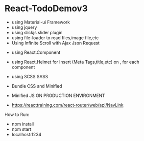 # React-TodoDemov3

+ using Material-ui Framework
+ using jquery
+ using slickjs slider plugin
+ using file-loader to read files,image file,etc
+ Using Infinite Scroll with Ajax Json Request

- using React.Component 
- using React.Helmet for Insert (Meta Tags,title,etc) on <Head>, for each component
- using SCSS SASS 
- Bundle CSS and Minified
- Minified JS ON PRODUCTION ENVIRONMENT

- https://reacttraining.com/react-router/web/api/NavLink

How to Run:
- npm install 
- npm start
- localhost:1234
